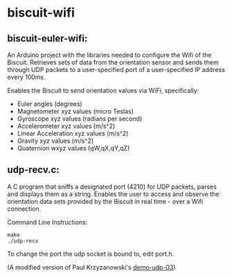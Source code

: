 # biscuit-wifi

## biscuit-euler-wifi:

An Arduino project with the libraries needed to configure the Wifi of the Biscuit. Retrieves sets of data from the orientation sensor and sends them through UDP packets to a user-specified port of a user-specified IP address every 100ms.

Enables the Biscuit to send orientation values via WiFi, specifically:
- Euler angles (degrees)
- Magnetometer xyz values (micro Teslas)
- Gyroscope xyz values (radians per second)
- Accelerometer xyz values (m/s^2)
- Linear Acceleration xyz values (m/s^2)
- Gravity xyz values (m/s^2)
- Quaternion wxyz values (qW,qX,qY,qZ)

## udp-recv.c:

A C program that sniffs a designated port (4210) for UDP packets, parses and displays them as a string. Enables the user to access and observe the orientation data sets provided by the Biscuit in real time - over a Wifi connection.

Command Line Instructions:    
```
make
./udp-recv
```

To change the port the udp socket is bound to, edit port.h.


(A modified version of Paul Krzyzanowski's [demo-udp-03](https://www.cs.rutgers.edu/~pxk/417/notes/sockets/demo-udp-03.html))
